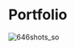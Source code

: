 # Portfolio

![646shots_so](https://github.com/Visama396/visamalog/assets/35543599/dfc59998-063f-415d-9576-898011fddee1)
